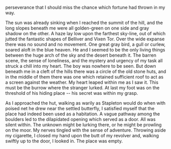 perseverance that I should miss the chance which fortune had thrown in
my way.

The sun was already sinking when I reached the summit of the hill, and
the long slopes beneath me were all golden-green on one side and gray
shadow on the other. A haze lay low upon the farthest sky-line, out of
which jutted the fantastic shapes of Belliver and Vixen Tor. Over the
wide expanse there was no sound and no movement. One great gray bird, a
gull or curlew, soared aloft in the blue heaven. He and I seemed to be
the only living things between the huge arch of the sky and the desert
beneath it. The barren scene, the sense of loneliness, and the mystery
and urgency of my task all struck a chill into my heart. The boy was
nowhere to be seen. But down beneath me in a cleft of the hills there
was a circle of the old stone huts, and in the middle of them there was
one which retained sufficient roof to act as a screen against the
weather. My heart leaped within me as I saw it. This must be the burrow
where the stranger lurked. At last my foot was on the threshold of his
hiding place -- his secret was within my grasp.

As I approached the hut, walking as warily as Stapleton would do when
with poised net he drew near the settled butterfly, I satisfied myself
that the place had indeed been used as a habitation. A vague pathway
among the boulders led to the dilapidated opening which served as a
door. All was silent within. The unknown might be lurking there, or he
might be prowling on the moor. My nerves tingled with the sense of
adventure. Throwing aside my cigarette, I closed my hand upon the butt
of my revolver and, walking swiftly up to the door, I looked in. The
place was empty.
